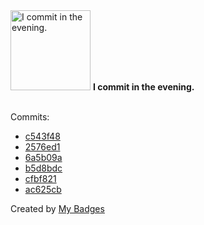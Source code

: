 <img src="https://my-badges.github.io/my-badges/evening-commits.png" alt="I commit in the evening." title="I commit in the evening." width="128">
<strong>I commit in the evening.</strong>
<br><br>

Commits:

- <a href="https://github.com/ksysoev/help-my-pet/commit/c543f4861c6477f96ac2cf5a8674c44e0dd84460">c543f48</a>
- <a href="https://github.com/ksysoev/help-my-pet/commit/2576ed14667c237d231e249e2d61389fd4f2c129">2576ed1</a>
- <a href="https://github.com/ksysoev/help-my-pet/commit/6a5b09a94c1c08d8c14f930d061eabc805489a38">6a5b09a</a>
- <a href="https://github.com/ksysoev/help-my-pet/commit/b5d8bdcecea753442de5cdd1adc5f273a3788667">b5d8bdc</a>
- <a href="https://github.com/ksysoev/help-my-pet/commit/cfbf8219e4a98d90a4f62e26b7a8f64d44e337b0">cfbf821</a>
- <a href="https://github.com/ksysoev/help-my-pet/commit/ac625cbd93403514067a819b5b80ca5628cd1d87">ac625cb</a>


Created by <a href="https://github.com/my-badges/my-badges">My Badges</a>
